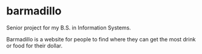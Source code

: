 barmadillo
==========
Senior project for my B.S. in Information Systems.

Barmadillo is a website for people to find where they can get the most drink or food for their dollar. 
